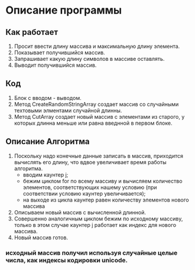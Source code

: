 # Описание программы

## Как работает
1. Просит ввести длину массива и максимальную длину элемента.
2. Показывает получившийся массив.
3. Запрашивает какую длину символов в массиве оставлять.
4. Выводит получившийся массив.

## Код
1. Блок с вводом - выводом.
2. Метод CreateRandomStringArray создает массив со случайными техтовыми элментами случайной длинны.
3. Метод CutArray создает новый массив с элементами из старого, у которых длинна меньше или равна введнной в первом блоке.


## Описание Алгоритма
1. Поскольку надо конечные данные записать в массив, приходится вычислять его длину, что вдвое увеличивает время работы алгоритма.
    * вводим каунтер j;
    * бежим циклом for по всему массиву и вычисляем количество элементов, соответствующих нашему условию (при соответствии условию каунтер увеличивается);
    * на выходе из цикла каунтер равен количеству элементов нового массива
2. Описываем новый массив с вычисленной длинной.
3. Совершенно аналогичным циклом бежим по исходному массиву, только в этом случае каунтер j работает как индекс для нового массива.
4. Новый массив готов.

### исходный массив получил используя случайные целые числа, как индексы кодировки unicode.